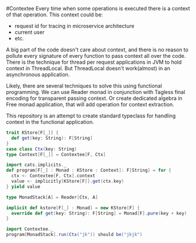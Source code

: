 #Contextee 
Every time when some operations is executed there is a context of that operation.
This context could be:
- request id for tracing in microservice architecture
- current user
- etc.

A big part of the code doesn't care about context, and there is no reason to pollute every signature of every function to pass context all over the code.
There is the technique for thread per request applications in JVM to hold context in ThreadLocal.
But ThreadLocal doesn't work(almost) in an asynchronous application. 

Likely, there are several techniques to solve this using functional programming.
We can use Reader monad in conjunction with Tagless final encoding for transparent passing context.
Or create dedicated algebra in Free monad application, that will add operation for context extraction.

This repository is an attempt to create standard typeclass for handling context in the functional application.

```scala
trait KStore[F[_]] {
  def get(key: String): F[String]
}
case class Ctx(key: String)
type Context[F[_]] = Contextee[F, Ctx]

import cats.implicits._
def program[F[_] : Monad : KStore : Context]: F[String] = for {
  ctx <- Contextee[F, Ctx].context
  value <- implicitly[KStore[F]].get(ctx.key)
} yield value

type MonadStack[A] = Reader[Ctx, A]

implicit def kstore[F[_] : Monad] = new KStore[F] {
  override def get(key: String): F[String] = Monad[F].pure(key + key)
}

import Contextee._
program[MonadStack].run(Ctx("jk")) should be("jkjk")
```